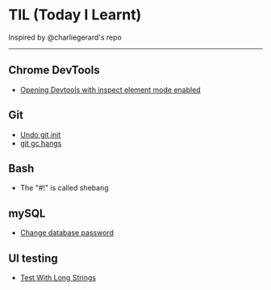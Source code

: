 # TIL (Today I Learnt)

Inspired by @charliegerard's repo

---

## Chrome DevTools
* [Opening Devtools with inspect element mode enabled](/devtools/inspectEnabled.md)

## Git
* [Undo git init](/git/undoGitInit.md)
* [git gc hangs](/git/gcHangs.md)

## Bash
* The "#!" is called shebang

## mySQL
* [Change database password](/mysql/changeDBPwd.md)

## UI testing
* [Test With Long Strings](/UI/testWLongText.md)
